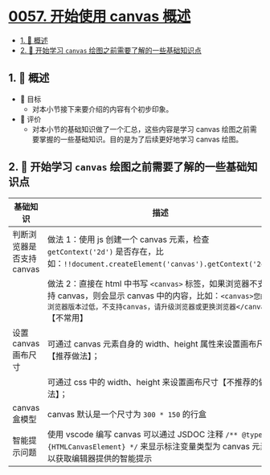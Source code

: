 # [0057. 开始使用 canvas 概述](https://github.com/Tdahuyou/TNotes.canvas/tree/main/notes/0057.%20%E5%BC%80%E5%A7%8B%E4%BD%BF%E7%94%A8%20canvas%20%E6%A6%82%E8%BF%B0)

<!-- region:toc -->

- [1. 📝 概述](#1--概述)
- [2. 📒 开始学习 `canvas` 绘图之前需要了解的一些基础知识点](#2--开始学习-canvas-绘图之前需要了解的一些基础知识点)

<!-- endregion:toc -->

## 1. 📝 概述

- 🎯 目标
  - 对本小节接下来要介绍的内容有个初步印象。
- 🫧 评价
  - 对本小节的基础知识做了一个汇总，这些内容是学习 canvas 绘图之前需要掌握的一些基础知识。目的是为了后续更好地学习 canvas 绘图。

## 2. 📒 开始学习 `canvas` 绘图之前需要了解的一些基础知识点

| 基础知识 | 描述 |
| --- | --- |
| 判断浏览器是否支持 canvas | 做法 1：使用 js 创建一个 canvas 元素，检查 `getContext('2d')` 是否存在，比如：`!!document.createElement('canvas').getContext('2d')` |
|  | 做法 2：直接在 html 中书写 `<canvas>` 标签，如果浏览器不支持 canvas，则会显示 canvas 中的内容，比如：`<canvas>您的浏览器版本过低，不支持canvas，请升级浏览器或更换浏览器</canvas>`【不常用】 |
| 设置 canvas 画布尺寸 | 可通过 canvas 元素自身的 width、height 属性来设置画布尺寸【推荐做法】； |
|  | 可通过 css 中的 width、height 来设置画布尺寸【不推荐的做法】； |
| canvas 盒模型 | canvas 默认是一个尺寸为 `300 * 150` 的行盒 |
| 智能提示问题 | 使用 vscode 编写 canvas 可以通过 JSDOC 注释 `/** @type {HTMLCanvasElement} */` 来显示标注变量类型为 canvas 元素以获取编辑器提供的智能提示 |

